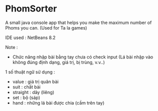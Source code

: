 # PhomSorter
A small java console app that helps you make the maximum number of Phoms you can. (Used for Ta la games)

IDE used : NetBeans 8.2

Note :
- Chức năng nhập bài bằng tay chưa có check input (Lá bài nhập vào không đúng định dạng, giá trị, bị trùng, v.v..)

1 số thuật ngữ sử dụng :
- value : giá trị quân bài
- suit : chất bài
- straight : dây (liêng)
- set : bộ (sáp)
- hand : những lá bài được chia (cầm trên tay)
